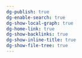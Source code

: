 ```yaml
---
dg-publish: true
dg-enable-search: true
dg-show-local-graph: true
dg-home-link: true
dg-show-backlinks: true
dg-show-inline-title: true
dg-show-file-tree: true
---
```

